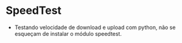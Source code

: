 # SpeedTest

* Testando velocidade de download e upload com python, não se esqueçam de instalar o módulo speedtest.
